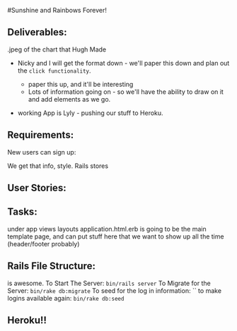
#Sunshine and Rainbows Forever!


## Deliverables:

.jpeg of the chart that Hugh Made

* Nicky and I will get the format down - we'll paper this down and plan out the `click functionality`.
   * paper this up, and it'll be interesting
   * Lots of information going on - so we'll have the ability to draw on it and add elements as we go.

* working App is Lyly - pushing our stuff to Heroku.

## Requirements:

New users can sign up:

We get that info, style. Rails stores

## User Stories:



## Tasks:

under app views layouts application.html.erb is going to be the main template page, and can put stuff here that we want to show up all the time (header/footer probably)


## Rails File Structure:

is awesome.
To Start The Server: `bin/rails server`
To Migrate for the Server: `bin/rake db:migrate`
To seed for the log in information: ``
to make logins available again: `bin/rake db:seed`


## Heroku!!
